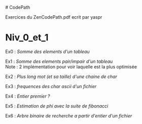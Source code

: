 # CodePath

Exercices du ZenCodePath.pdf ecrit par yaspr

# Niv\_0\_et\_1

Ex0 : *Somme des elements d'un tableau*  

Ex1 : *Somme des elements pair/impair d'un tableau*  
Note : 2 implémentation pour voir laquelle est la plus optimisée  

Ex2 : *Plus long mot (et sa taille) d'une chaine de char*  

Ex3 : *frequences des char ascii d'un fichier*  

Ex4 : *Entier premier ?*  

Ex5 : *Estimation de phi avec la suite de fibonacci*  

Ex6 : *Arbre binaire de recherche a partir d'entier d'un fichier*  
